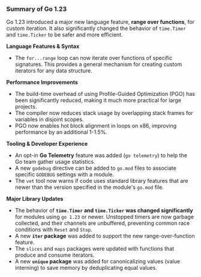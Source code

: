 ### Summary of Go 1.23

Go 1.23 introduced a major new language feature, **range over functions**, for custom iteration. It also significantly changed the behavior of `time.Timer` and `time.Ticker` to be safer and more efficient.

**Language Features & Syntax**
*   The `for...range` loop can now iterate over functions of specific signatures. This provides a general mechanism for creating custom iterators for any data structure.

**Performance Improvements**
*   The build-time overhead of using Profile-Guided Optimization (PGO) has been significantly reduced, making it much more practical for large projects.
*   The compiler now reduces stack usage by overlapping stack frames for variables in disjoint scopes.
*   PGO now enables hot block alignment in loops on x86, improving performance by an additional 1-1.5%.

**Tooling & Developer Experience**
*   An opt-in **Go Telemetry** feature was added (`go telemetry`) to help the Go team gather usage statistics.
*   A new `godebug` directive can be added to `go.mod` files to associate specific `GODEBUG` settings with a module.
*   The `vet` tool now warns if code uses standard library features that are newer than the version specified in the module's `go.mod` file.

**Major Library Updates**
*   The behavior of **`time.Timer` and `time.Ticker` was changed significantly** for modules using `go 1.23` or newer. Unstopped timers are now garbage collected, and their channels are unbuffered, preventing common race conditions with `Reset` and `Stop`.
*   A new **`iter` package** was added to support the new range-over-function feature.
*   The `slices` and `maps` packages were updated with functions that produce and consume iterators.
*   A new **`unique` package** was added for canonicalizing values (value interning) to save memory by deduplicating equal values.